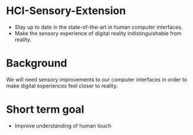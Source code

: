 # HCI-Sensory-Extension
* Stay up to date in the state-of-the-art in human computer interfaces.
* Make the sensory experience of digital reality indistinguishable from reality.

# Background
We will need sensory improvements to our computer interfaces in order to make digital experiences feel closer to reality. 

# Short term goal
* Improve understanding of human touch
